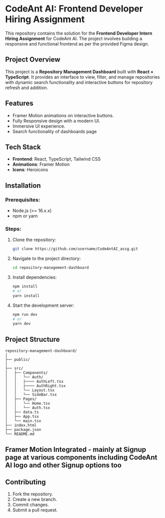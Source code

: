 # CodeAnt AI: Frontend Developer Hiring Assignment  

This repository contains the solution for the **Frontend Developer Intern Hiring Assignment** for CodeAnt AI. The project involves building a responsive and functional frontend as per the provided Figma design.  

## Project Overview
This project is a **Repository Management Dashboard** built with **React + TypeScript**. It provides an interface to view, filter, and manage repositories with dynamic search functionality and interactive buttons for repository refresh and addition.

## Features
- Framer Motion animations on interactive buttons.
- Fully Responsive design with a modern UI.
- Immersive UI experience.
- Search functionality of dashboards page


## Tech Stack
- **Frontend**: React, TypeScript, Tailwind CSS
- **Animations**: Framer Motion
- **Icons**: Heroicons

## Installation

### Prerequisites:
- Node.js (>= 16.x.x)
- npm or yarn

### Steps:
1. Clone the repository:
   ```bash
   git clone https://github.com/username/CodeAntAI_assg.git
   ```
2. Navigate to the project directory:
   ```bash
   cd repository-management-dashboard
   ```
3. Install dependencies:
   ```bash
   npm install
   # or
   yarn install
   ```
4. Start the development server:
   ```bash
   npm run dev
   # or
   yarn dev
   ```

## Project Structure
```
repository-management-dashboard/
│
├── public/                  
│
├── src/
│   ├── Components/
│   │   └── Auth/
│   │   ├──── AuthLeft.tsx
│   │   ├──── AuthRight.tsx
│   │   └── Layout.tsx
│   │   └── SideBar.tsx    
│   ├── Pages/
│   │   └── Home.tsx
│   │   └── Auth.tsx        
│   ├── data.ts              
│   ├── App.tsx             
│   └── main.tsx             
├── index.html
├── package.json
└── README.md
```

## Framer Motion Integrated - mainly at Signup page at various components including CodeAnt AI logo and other Signup options too

## Contributing
1. Fork the repository.
2. Create a new branch.
3. Commit changes.
4. Submit a pull request.


